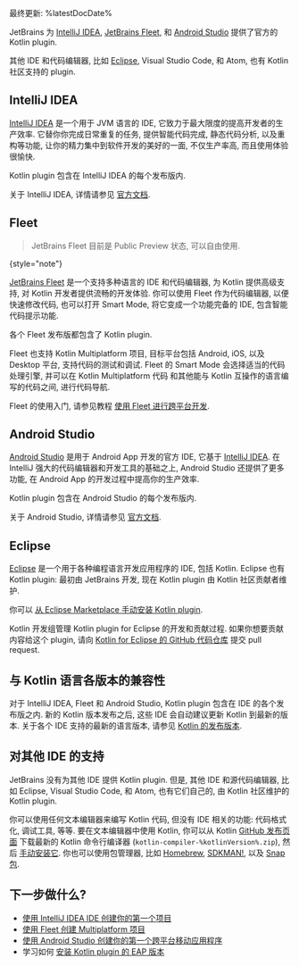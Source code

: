 [//]: # (title: 支持 Kotlin 开发的 IDE)
[//]: # (description: JetBrains 为 IntelliJ IDEA, Fleet 和 Android Studio 提供了 Kotlin plugin . Eclipse 有社区支持的 Kotlin plugin.)

最终更新: %latestDocDate%

JetBrains 为 [IntelliJ IDEA](#intellij-idea), [JetBrains Fleet](#fleet), 和 [Android Studio](#android-studio)
提供了官方的 Kotlin plugin.

其他 IDE 和代码编辑器, 比如 [Eclipse](#eclipse), Visual Studio Code, 和 Atom, 也有 Kotlin 社区支持的 plugin.

## IntelliJ IDEA

[IntelliJ IDEA](https://www.jetbrains.com/idea/download/) 是一个用于 JVM 语言的 IDE, 它致力于最大限度的提高开发者的生产效率.
它替你你完成日常重复的任务, 提供智能代码完成, 静态代码分析, 以及重构等功能, 让你的精力集中到软件开发的美好的一面,
不仅生产率高, 而且使用体验很愉快.

Kotlin plugin 包含在 IntelliJ IDEA 的每个发布版内.

关于 IntelliJ IDEA, 详情请参见 [官方文档](https://www.jetbrains.com/help/idea/discover-intellij-idea.html).

## Fleet

> JetBrains Fleet 目前是 Public Preview 状态, 可以自由使用.
>
{style="note"}

[JetBrains Fleet](https://www.jetbrains.com/fleet/) 是一个支持多种语言的 IDE 和代码编辑器, 为 Kotlin 提供高级支持,
对 Kotlin 开发者提供流畅的开发体验.
你可以使用 Fleet 作为代码编辑器, 以便快速修改代码,
也可以打开 Smart Mode, 将它变成一个功能完备的 IDE, 包含智能代码提示功能.

各个 Fleet 发布版都包含了 Kotlin plugin.

Fleet 也支持 Kotlin Multiplatform 项目, 目标平台包括 Android, iOS, 以及 Desktop 平台, 支持代码的测试和调试.
Fleet 的 Smart Mode 会选择适当的代码处理引擎, 并可以在 Kotlin Multiplatform 代码
和其他能与 Kotlin 互操作的语言编写的代码之间, 进行代码导航.

Fleet 的使用入门, 请参见教程 [使用 Fleet 进行跨平台开发](https://www.jetbrains.com/help/kotlin-multiplatform-dev/fleet.html).

## Android Studio

[Android Studio](https://developer.android.com/studio) 是用于 Android App 开发的官方 IDE,
它基于 [IntelliJ IDEA](https://www.jetbrains.com/idea/).
在 IntelliJ 强大的代码编辑器和开发工具的基础之上, Android Studio 还提供了更多功能, 在 Android App 的开发过程中提高你的生产效率.

Kotlin plugin 包含在 Android Studio 的每个发布版内.

关于 Android Studio, 详情请参见 [官方文档](https://developer.android.com/studio/intro).

## Eclipse

[Eclipse](https://eclipseide.org/release/) 是一个用于各种编程语言开发应用程序的 IDE, 包括 Kotlin.
Eclipse 也有 Kotlin plugin: 最初由 JetBrains 开发, 现在 Kotlin plugin 由 Kotlin 社区贡献者维护.

你可以 [从 Eclipse Marketplace 手动安装 Kotlin plugin](https://marketplace.eclipse.org/content/kotlin-plugin-eclipse).

Kotlin 开发组管理 Kotlin plugin for Eclipse 的开发和贡献过程.
如果你想要贡献内容给这个 plugin, 请向
[Kotlin for Eclipse 的 GitHub 代码仓库](https://github.com/Kotlin/kotlin-eclipse)
提交 pull request.

## 与 Kotlin 语言各版本的兼容性

对于 IntelliJ IDEA, Fleet 和 Android Studio, Kotlin plugin 包含在 IDE 的各个发布版之内.
新的 Kotlin 版本发布之后, 这些 IDE 会自动建议更新 Kotlin 到最新的版本.
关于各个 IDE 支持的最新的语言版本, 请参见 [Kotlin 的发布版本](releases.md#ide-support).

## 对其他 IDE 的支持

JetBrains 没有为其他 IDE 提供 Kotlin plugin.
但是, 其他 IDE 和源代码编辑器, 比如 Eclipse, Visual Studio Code, 和 Atom,
也有它们自己的, 由 Kotlin 社区维护的 Kotlin plugin.

你可以使用任何文本编辑器来编写 Kotlin 代码, 但没有 IDE 相关的功能: 代码格式化, 调试工具, 等等.
要在文本编辑器中使用 Kotlin, 你可以从
Kotlin [GitHub 发布页面](%kotlinLatestUrl%)
下载最新的 Kotlin 命令行编译器 (`kotlin-compiler-%kotlinVersion%.zip`),
然后 [手动安装它](command-line.md#manual-install).
你也可以使用包管理器, 比如
[Homebrew](command-line.md#homebrew),
[SDKMAN!](command-line.md#sdkman),
以及 [Snap 包](command-line.md#snap-package).

## 下一步做什么?

* [使用 IntelliJ IDEA IDE 创建你的第一个项目](jvm-get-started.md)
* [使用 Fleet 创建 Multiplatform 项目](https://www.jetbrains.com/help/kotlin-multiplatform-dev/fleet.html)
* [使用 Android Studio 创建你的第一个跨平台移动应用程序](https://www.jetbrains.com/help/kotlin-multiplatform-dev/multiplatform-create-first-app.html)
* 学习如何 [安装 Kotlin plugin 的 EAP 版本](install-eap-plugin.md)
